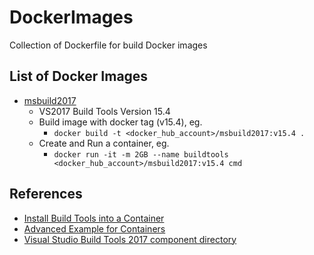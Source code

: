 # DockerImages
Collection of Dockerfile for build Docker images

## List of Docker Images
- [msbuild2017](msbuild2017)
  - VS2017 Build Tools Version 15.4
  - Build image with docker tag (v15.4), eg.
    - `docker build -t <docker_hub_account>/msbuild2017:v15.4 .`
  - Create and Run a container, eg.
    - `docker run -it -m 2GB --name buildtools <docker_hub_account>/msbuild2017:v15.4 cmd`
    
## References
- [Install Build Tools into a Container](https://docs.microsoft.com/en-us/visualstudio/install/build-tools-container)
- [Advanced Example for Containers](https://docs.microsoft.com/en-us/visualstudio/install/advanced-build-tools-container)
- [Visual Studio Build Tools 2017 component directory](https://docs.microsoft.com/en-us/visualstudio/install/workload-component-id-vs-build-tools)

